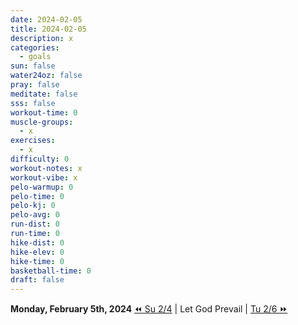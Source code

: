 ```yaml
---
date: 2024-02-05
title: 2024-02-05
description: x
categories:
  - goals
sun: false
water24oz: false
pray: false
meditate: false
sss: false
workout-time: 0
muscle-groups:
  - x
exercises:
  - x
difficulty: 0
workout-notes: x
workout-vibe: x
pelo-warmup: 0
pelo-time: 0
pelo-kj: 0
pelo-avg: 0
run-dist: 0
run-time: 0
hike-dist: 0
hike-elev: 0
hike-time: 0
basketball-time: 0
draft: false
---
```

**Monday, February 5th, 2024**
[⏪ Su 2/4](goals/2024-02-04) | Let God Prevail | [Tu 2/6 ⏩](goals/2024-02-06)


